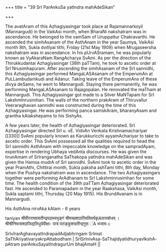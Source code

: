 +++
title = "39 SrI ParAnkuSa yatIndra mahAdeSikan"

+++

The avatAram of this Azhagiyasingar took place at Rajamannarkoyil (Mannargudi) in the VaikAsi month, when BharaNi nakshatram was in ascendance. He belonged to the vamSam of Uruppattur Chakravarthi. He ascended the simhAsanam of the AsthAnam in the year Saumya, VaikAsi month 8th, Sukla dvitIyai tithi, Friday (21st May 1909) when Mrugaseersha nakshatram was in ascendance. In his pUrvASramam, he was popularly known as VyAkaraNam RangAcharya SvAmi. As per the direction of the Thirukkudantai Azhagiyasingar (38th paTTam), he took to ascetic order at SrI Nrusimhapuram. After ascending the simhAsanam of the SrI sannidhi, this Azhagiyasingar performed MangaLASAsanam of the EmperumAn at PuLLambudamkudi and Adanur. Taking leave of the EmperumAns of these divya deSams, he went to Mannargudi. Staying there permanently, he was performing MangaLASAsanam to Rajagopalan. He renovated the maTham at Mannargudi. This Azhagiyasingar got made to a Silver MaNTapam for SrI LakshmInrusimhan. The walls of the northern prakAram of Thiruvallur Veeraraghavan sannidhi was constructed during the time of this Azhagiyasingar. He was performing panca samskAram, bharanyAsam and grantha kAlakshepams to his SishyAs.

A few years later, the health of Azhagiyasingar deteriorated. SrI Azhagiyasingar directed SrI u. vE. VidvAn Venkata Krishnamachariyar [[330]] SvAmi popularly known as Karukkuricchi ayyamAchariyar to take to ascetic order. This SvAmi possessed all the qualities required to head the SrI sannidhi AsthAnam with impeccable knowledge on the sampradAyam, expertise in rendering Ubhaya vedAnta discourses. He was given the tirunAmam of SrIranganatha SaThakopa yatIndra mahAdeSikan and was given the Hamsa mudrA of SrI sannidhi. SvAmi took to ascetic order in the year PramAthi, Chittirai month, Sukla paksha ashTami tithi, 8th day, Monday when the Pushya nakshatram was in ascendance. The two Azhagiyasingars together were performing ArAdhanam to SrI Lakshminrusimhan for some time. The health condition of the 39th paTTam Azhagiyasingar deteriorated fast. He ascended to Paramapadam in the year Raakshasa, VaikAsi month, Sukla saptami tithi, Thursday (20 May 1915). His BrundAvanam is in Mannargudi.

His AsthAna nirvAka kAlam - 6 years

taniyan श्रीवीरराघवयतीन्द्रपदाब्जभृङ्गं श्रीमच्छशठारियतिवर्यकृAपात्तबोधम् ।
श्रीश्रीनिवासशठजिद्यतिधुर्यवीक्षा- पात्रं पराङ्कुशयतीन्द्रगुरू ंA भजामः॥

SrIvIrarAghavayatIndrapadAdjabhrngam SrImat SaThAriyativaryakrpAttabodham | SrISrInivAsa-SaThajidyatidhuryavIkshA- pAtram parAnkuSayatIndragurUm bhajAmaH ||


